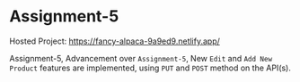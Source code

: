 # Assignment-5

Hosted Project: https://fancy-alpaca-9a9ed9.netlify.app/

Assignment-5, Advancement over `Assignment-5`, New `Edit` and `Add New Product` features are implemented, using `PUT` and `POST` method on the API(s).